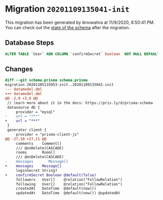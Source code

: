 # Migration `20201109135041-init`

This migration has been generated by iknowahra at 11/9/2020, 8:50:41 PM.
You can check out the [state of the schema](./schema.prisma) after the migration.

## Database Steps

```sql
ALTER TABLE `User` ADD COLUMN `confirmSecret` boolean  NOT NULL DEFAULT false
```

## Changes

```diff
diff --git schema.prisma schema.prisma
migration 20201105135953-init..20201109135041-init
--- datamodel.dml
+++ datamodel.dml
@@ -2,9 +2,9 @@
 // learn more about it in the docs: https://pris.ly/d/prisma-schema
 datasource db {
     provider = "mysql"
-    url = "***"
+    url = "***"
 }
 generator client {
     provider = "prisma-client-js"
@@ -27,10 +27,11 @@
     comments    Comment[]
     /// @onDelete(CASCADE)
     rooms       Room[]
     /// @onDelete(CASCADE)
-    messages       Message[]
+    messages    Message[]
     loginSecret String?
+    confirmSecret Boolean @default(false)
     followers   User[]    @relation("FollowRelation")
     following   User[]    @relation("FollowRelation")
     createdAt   DateTime  @default(now())
     updatedAt   DateTime  @default(now()) @updatedAt
```



